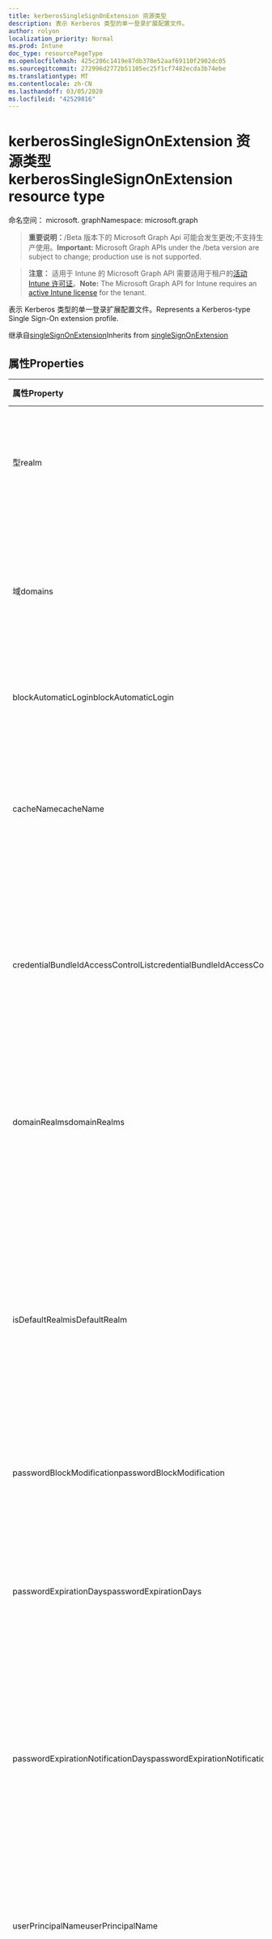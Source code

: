 ```yaml
---
title: kerberosSingleSignOnExtension 资源类型
description: 表示 Kerberos 类型的单一登录扩展配置文件。
author: rolyon
localization_priority: Normal
ms.prod: Intune
doc_type: resourcePageType
ms.openlocfilehash: 425c206c1419e87db370e52aaf69110f2902dc05
ms.sourcegitcommit: 272996d2772b51105ec25f1cf7482ecda3b74ebe
ms.translationtype: MT
ms.contentlocale: zh-CN
ms.lasthandoff: 03/05/2020
ms.locfileid: "42529816"
---
```

# <a name="kerberossinglesignonextension-resource-type"></a><span data-ttu-id="8d18a-103">kerberosSingleSignOnExtension 资源类型</span><span class="sxs-lookup"><span data-stu-id="8d18a-103">kerberosSingleSignOnExtension resource type</span></span>

<span data-ttu-id="8d18a-104">命名空间： microsoft. graph</span><span class="sxs-lookup"><span data-stu-id="8d18a-104">Namespace: microsoft.graph</span></span>

> <span data-ttu-id="8d18a-105">**重要说明：**/Beta 版本下的 Microsoft Graph Api 可能会发生更改;不支持生产使用。</span><span class="sxs-lookup"><span data-stu-id="8d18a-105">**Important:** Microsoft Graph APIs under the /beta version are subject to change; production use is not supported.</span></span>

> <span data-ttu-id="8d18a-106">**注意：** 适用于 Intune 的 Microsoft Graph API 需要适用于租户的[活动 Intune 许可证](https://go.microsoft.com/fwlink/?linkid=839381)。</span><span class="sxs-lookup"><span data-stu-id="8d18a-106">**Note:** The Microsoft Graph API for Intune requires an [active Intune license](https://go.microsoft.com/fwlink/?linkid=839381) for the tenant.</span></span>

<span data-ttu-id="8d18a-107">表示 Kerberos 类型的单一登录扩展配置文件。</span><span class="sxs-lookup"><span data-stu-id="8d18a-107">Represents a Kerberos-type Single Sign-On extension profile.</span></span>


<span data-ttu-id="8d18a-108">继承自[singleSignOnExtension](../resources/intune-deviceconfig-singlesignonextension.md)</span><span class="sxs-lookup"><span data-stu-id="8d18a-108">Inherits from [singleSignOnExtension](../resources/intune-deviceconfig-singlesignonextension.md)</span></span>

## <a name="properties"></a><span data-ttu-id="8d18a-109">属性</span><span class="sxs-lookup"><span data-stu-id="8d18a-109">Properties</span></span>
|<span data-ttu-id="8d18a-110">属性</span><span class="sxs-lookup"><span data-stu-id="8d18a-110">Property</span></span>|<span data-ttu-id="8d18a-111">类型</span><span class="sxs-lookup"><span data-stu-id="8d18a-111">Type</span></span>|<span data-ttu-id="8d18a-112">说明</span><span class="sxs-lookup"><span data-stu-id="8d18a-112">Description</span></span>|
|:---|:---|:---|
|<span data-ttu-id="8d18a-113">型</span><span class="sxs-lookup"><span data-stu-id="8d18a-113">realm</span></span>|<span data-ttu-id="8d18a-114">String</span><span class="sxs-lookup"><span data-stu-id="8d18a-114">String</span></span>|<span data-ttu-id="8d18a-115">获取或设置此配置文件的区分大小写的领域名称。</span><span class="sxs-lookup"><span data-stu-id="8d18a-115">Gets or sets the case-sensitive realm name for this profile.</span></span>|
|<span data-ttu-id="8d18a-116">域</span><span class="sxs-lookup"><span data-stu-id="8d18a-116">domains</span></span>|<span data-ttu-id="8d18a-117">String 集合</span><span class="sxs-lookup"><span data-stu-id="8d18a-117">String collection</span></span>|<span data-ttu-id="8d18a-118">获取或设置应用程序扩展为其执行 SSO 的主机名或域名的列表。</span><span class="sxs-lookup"><span data-stu-id="8d18a-118">Gets or sets a list of hosts or domain names for which the app extension performs SSO.</span></span>|
|<span data-ttu-id="8d18a-119">blockAutomaticLogin</span><span class="sxs-lookup"><span data-stu-id="8d18a-119">blockAutomaticLogin</span></span>|<span data-ttu-id="8d18a-120">布尔</span><span class="sxs-lookup"><span data-stu-id="8d18a-120">Boolean</span></span>|<span data-ttu-id="8d18a-121">启用或禁用密钥链用法。</span><span class="sxs-lookup"><span data-stu-id="8d18a-121">Enables or disables Keychain usage.</span></span>|
|<span data-ttu-id="8d18a-122">cacheName</span><span class="sxs-lookup"><span data-stu-id="8d18a-122">cacheName</span></span>|<span data-ttu-id="8d18a-123">String</span><span class="sxs-lookup"><span data-stu-id="8d18a-123">String</span></span>|<span data-ttu-id="8d18a-124">获取或设置要用于此配置文件的 Kerberos 缓存的通用安全服务名称。</span><span class="sxs-lookup"><span data-stu-id="8d18a-124">Gets or sets the Generic Security Services name of the Kerberos cache to use for this profile.</span></span>|
|<span data-ttu-id="8d18a-125">credentialBundleIdAccessControlList</span><span class="sxs-lookup"><span data-stu-id="8d18a-125">credentialBundleIdAccessControlList</span></span>|<span data-ttu-id="8d18a-126">String 集合</span><span class="sxs-lookup"><span data-stu-id="8d18a-126">String collection</span></span>|<span data-ttu-id="8d18a-127">获取或设置允许访问 Kerberos 票证授予票证的应用捆绑包 Id 的列表。</span><span class="sxs-lookup"><span data-stu-id="8d18a-127">Gets or sets a list of app Bundle IDs allowed to access the Kerberos Ticket Granting Ticket.</span></span>|
|<span data-ttu-id="8d18a-128">domainRealms</span><span class="sxs-lookup"><span data-stu-id="8d18a-128">domainRealms</span></span>|<span data-ttu-id="8d18a-129">String 集合</span><span class="sxs-lookup"><span data-stu-id="8d18a-129">String collection</span></span>|<span data-ttu-id="8d18a-130">获取或设置自定义域领域映射的领域列表。</span><span class="sxs-lookup"><span data-stu-id="8d18a-130">Gets or sets a list of realms for custom domain-realm mapping.</span></span> <span data-ttu-id="8d18a-131">领域区分大小写。</span><span class="sxs-lookup"><span data-stu-id="8d18a-131">Realms are case sensitive.</span></span>|
|<span data-ttu-id="8d18a-132">isDefaultRealm</span><span class="sxs-lookup"><span data-stu-id="8d18a-132">isDefaultRealm</span></span>|<span data-ttu-id="8d18a-133">布尔</span><span class="sxs-lookup"><span data-stu-id="8d18a-133">Boolean</span></span>|<span data-ttu-id="8d18a-134">如果为 true，则将选择此配置文件的领域作为默认领域。</span><span class="sxs-lookup"><span data-stu-id="8d18a-134">When true, this profile's realm will be selected as the default.</span></span> <span data-ttu-id="8d18a-135">如果配置了多个 Kerberos 类型配置文件，则必须执行此步骤。</span><span class="sxs-lookup"><span data-stu-id="8d18a-135">Necessary if multiple Kerberos-type profiles are configured.</span></span>|
|<span data-ttu-id="8d18a-136">passwordBlockModification</span><span class="sxs-lookup"><span data-stu-id="8d18a-136">passwordBlockModification</span></span>|<span data-ttu-id="8d18a-137">布尔</span><span class="sxs-lookup"><span data-stu-id="8d18a-137">Boolean</span></span>|<span data-ttu-id="8d18a-138">启用或禁用密码更改。</span><span class="sxs-lookup"><span data-stu-id="8d18a-138">Enables or disables password changes.</span></span>|
|<span data-ttu-id="8d18a-139">passwordExpirationDays</span><span class="sxs-lookup"><span data-stu-id="8d18a-139">passwordExpirationDays</span></span>|<span data-ttu-id="8d18a-140">Int32</span><span class="sxs-lookup"><span data-stu-id="8d18a-140">Int32</span></span>|<span data-ttu-id="8d18a-141">替代默认密码到期天数（天）。</span><span class="sxs-lookup"><span data-stu-id="8d18a-141">Overrides the default password expiration in days.</span></span> <span data-ttu-id="8d18a-142">对于大多数域，此值是自动计算的。</span><span class="sxs-lookup"><span data-stu-id="8d18a-142">For most domains, this value is calculated automatically.</span></span>|
|<span data-ttu-id="8d18a-143">passwordExpirationNotificationDays</span><span class="sxs-lookup"><span data-stu-id="8d18a-143">passwordExpirationNotificationDays</span></span>|<span data-ttu-id="8d18a-144">Int32</span><span class="sxs-lookup"><span data-stu-id="8d18a-144">Int32</span></span>|<span data-ttu-id="8d18a-145">获取或设置通知用户其密码将到期的天数（默认值为15）。</span><span class="sxs-lookup"><span data-stu-id="8d18a-145">Gets or sets the number of days until the user is notified that their password will expire (default is 15).</span></span>|
|<span data-ttu-id="8d18a-146">userPrincipalName</span><span class="sxs-lookup"><span data-stu-id="8d18a-146">userPrincipalName</span></span>|<span data-ttu-id="8d18a-147">String</span><span class="sxs-lookup"><span data-stu-id="8d18a-147">String</span></span>|<span data-ttu-id="8d18a-148">获取或设置要用于此配置文件的原理用户名。</span><span class="sxs-lookup"><span data-stu-id="8d18a-148">Gets or sets the principle user name to use for this profile.</span></span> <span data-ttu-id="8d18a-149">不需要包含领域名称。</span><span class="sxs-lookup"><span data-stu-id="8d18a-149">The realm name does not need to be included.</span></span>|
|<span data-ttu-id="8d18a-150">passwordRequireActiveDirectoryComplexity</span><span class="sxs-lookup"><span data-stu-id="8d18a-150">passwordRequireActiveDirectoryComplexity</span></span>|<span data-ttu-id="8d18a-151">布尔</span><span class="sxs-lookup"><span data-stu-id="8d18a-151">Boolean</span></span>|<span data-ttu-id="8d18a-152">启用或禁用密码是否必须符合 Active Directory 的复杂性要求。</span><span class="sxs-lookup"><span data-stu-id="8d18a-152">Enables or disables whether passwords must meet Active Directory's complexity requirements.</span></span>|
|<span data-ttu-id="8d18a-153">passwordPreviousPasswordBlockCount</span><span class="sxs-lookup"><span data-stu-id="8d18a-153">passwordPreviousPasswordBlockCount</span></span>|<span data-ttu-id="8d18a-154">Int32</span><span class="sxs-lookup"><span data-stu-id="8d18a-154">Int32</span></span>|<span data-ttu-id="8d18a-155">获取或设置要阻止的以前密码的数目。</span><span class="sxs-lookup"><span data-stu-id="8d18a-155">Gets or sets the number of previous passwords to block.</span></span>|
|<span data-ttu-id="8d18a-156">passwordMinimumLength</span><span class="sxs-lookup"><span data-stu-id="8d18a-156">passwordMinimumLength</span></span>|<span data-ttu-id="8d18a-157">Int32</span><span class="sxs-lookup"><span data-stu-id="8d18a-157">Int32</span></span>|<span data-ttu-id="8d18a-158">获取或设置密码的最小长度。</span><span class="sxs-lookup"><span data-stu-id="8d18a-158">Gets or sets the minimum length of a password.</span></span>|
|<span data-ttu-id="8d18a-159">passwordMinimumAgeDays</span><span class="sxs-lookup"><span data-stu-id="8d18a-159">passwordMinimumAgeDays</span></span>|<span data-ttu-id="8d18a-160">Int32</span><span class="sxs-lookup"><span data-stu-id="8d18a-160">Int32</span></span>|<span data-ttu-id="8d18a-161">获取或设置用户可以再次更改密码之前的最小天数。</span><span class="sxs-lookup"><span data-stu-id="8d18a-161">Gets or sets the minimum number of days until a user can change their password again.</span></span>|
|<span data-ttu-id="8d18a-162">passwordRequirementsDescription</span><span class="sxs-lookup"><span data-stu-id="8d18a-162">passwordRequirementsDescription</span></span>|<span data-ttu-id="8d18a-163">String</span><span class="sxs-lookup"><span data-stu-id="8d18a-163">String</span></span>|<span data-ttu-id="8d18a-164">获取或设置密码复杂性要求的说明。</span><span class="sxs-lookup"><span data-stu-id="8d18a-164">Gets or sets a description of the password complexity requirements.</span></span>|
|<span data-ttu-id="8d18a-165">requireUserPresence</span><span class="sxs-lookup"><span data-stu-id="8d18a-165">requireUserPresence</span></span>|<span data-ttu-id="8d18a-166">布尔</span><span class="sxs-lookup"><span data-stu-id="8d18a-166">Boolean</span></span>|<span data-ttu-id="8d18a-167">获取或设置是否需要通过触摸 ID、面孔 ID 或密码进行身份验证以访问密钥链条目。</span><span class="sxs-lookup"><span data-stu-id="8d18a-167">Gets or sets whether to require authentication via Touch ID, Face ID, or a passcode to access the keychain entry.</span></span>|
|<span data-ttu-id="8d18a-168">activeDirectorySiteCode</span><span class="sxs-lookup"><span data-stu-id="8d18a-168">activeDirectorySiteCode</span></span>|<span data-ttu-id="8d18a-169">String</span><span class="sxs-lookup"><span data-stu-id="8d18a-169">String</span></span>|<span data-ttu-id="8d18a-170">获取或设置 Active Directory 站点。</span><span class="sxs-lookup"><span data-stu-id="8d18a-170">Gets or sets the Active Directory site.</span></span>|
|<span data-ttu-id="8d18a-171">passwordEnableLocalSync</span><span class="sxs-lookup"><span data-stu-id="8d18a-171">passwordEnableLocalSync</span></span>|<span data-ttu-id="8d18a-172">布尔</span><span class="sxs-lookup"><span data-stu-id="8d18a-172">Boolean</span></span>|<span data-ttu-id="8d18a-173">启用或禁用密码同步。</span><span class="sxs-lookup"><span data-stu-id="8d18a-173">Enables or disables password syncing.</span></span> <span data-ttu-id="8d18a-174">这不会影响使用 macOS 上的移动帐户登录的用户。</span><span class="sxs-lookup"><span data-stu-id="8d18a-174">This won't affect users logged in with a mobile account on macOS.</span></span>|
|<span data-ttu-id="8d18a-175">blockActiveDirectorySiteAutoDiscovery</span><span class="sxs-lookup"><span data-stu-id="8d18a-175">blockActiveDirectorySiteAutoDiscovery</span></span>|<span data-ttu-id="8d18a-176">布尔</span><span class="sxs-lookup"><span data-stu-id="8d18a-176">Boolean</span></span>|<span data-ttu-id="8d18a-177">启用或禁用 Kerberos 扩展是否可以自动确定其站点名称。</span><span class="sxs-lookup"><span data-stu-id="8d18a-177">Enables or disables whether the Kerberos extension can automatically determine its site name.</span></span>|
|<span data-ttu-id="8d18a-178">passwordChangeUrl</span><span class="sxs-lookup"><span data-stu-id="8d18a-178">passwordChangeUrl</span></span>|<span data-ttu-id="8d18a-179">String</span><span class="sxs-lookup"><span data-stu-id="8d18a-179">String</span></span>|<span data-ttu-id="8d18a-180">获取或设置用户启动密码更改时将发送到的 URL。</span><span class="sxs-lookup"><span data-stu-id="8d18a-180">Gets or sets the URL that the user will be sent to when they initiate a password change.</span></span>|

## <a name="relationships"></a><span data-ttu-id="8d18a-181">关系</span><span class="sxs-lookup"><span data-stu-id="8d18a-181">Relationships</span></span>
<span data-ttu-id="8d18a-182">无</span><span class="sxs-lookup"><span data-stu-id="8d18a-182">None</span></span>

## <a name="json-representation"></a><span data-ttu-id="8d18a-183">JSON 表示形式</span><span class="sxs-lookup"><span data-stu-id="8d18a-183">JSON Representation</span></span>
<span data-ttu-id="8d18a-184">下面是资源的 JSON 表示形式。</span><span class="sxs-lookup"><span data-stu-id="8d18a-184">Here is a JSON representation of the resource.</span></span>
<!-- {
  "blockType": "resource",
  "@odata.type": "microsoft.graph.kerberosSingleSignOnExtension"
}
-->
``` json
{
  "@odata.type": "#microsoft.graph.kerberosSingleSignOnExtension",
  "realm": "String",
  "domains": [
    "String"
  ],
  "blockAutomaticLogin": true,
  "cacheName": "String",
  "credentialBundleIdAccessControlList": [
    "String"
  ],
  "domainRealms": [
    "String"
  ],
  "isDefaultRealm": true,
  "passwordBlockModification": true,
  "passwordExpirationDays": 1024,
  "passwordExpirationNotificationDays": 1024,
  "userPrincipalName": "String",
  "passwordRequireActiveDirectoryComplexity": true,
  "passwordPreviousPasswordBlockCount": 1024,
  "passwordMinimumLength": 1024,
  "passwordMinimumAgeDays": 1024,
  "passwordRequirementsDescription": "String",
  "requireUserPresence": true,
  "activeDirectorySiteCode": "String",
  "passwordEnableLocalSync": true,
  "blockActiveDirectorySiteAutoDiscovery": true,
  "passwordChangeUrl": "String"
}
```



